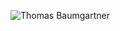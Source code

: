 ![Thomas Baumgartner](/res/images/baumgartner.jpg "Dipl. Ing. (FH) Thomas Baumgartner, Master of Engineering")
